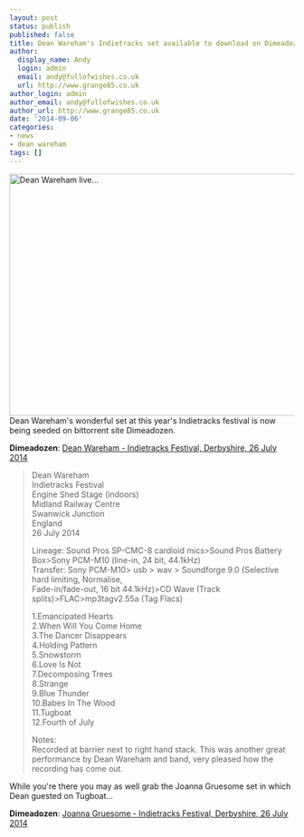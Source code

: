 ```yaml
---
layout: post
status: publish
published: false
title: Dean Wareham's Indietracks set available to download on Dimeadozen
author:
  display_name: Andy
  login: admin
  email: andy@fullofwishes.co.uk
  url: http://www.grange85.co.uk
author_login: admin
author_email: andy@fullofwishes.co.uk
author_url: http://www.grange85.co.uk
date: '2014-09-06'
categories:
- news
- dean wareham
tags: []
---
```

<p><a href="https://www.flickr.com/photos/-christoph-/14568715680" title="Dean Wareham live... by Christoph!, on Flickr"><img class="aligncenter" src="https://farm6.staticflickr.com/5582/14568715680_62d7c1dcae_z.jpg" width="640" height="427" alt="Dean Wareham live..."></a><br />
Dean Wareham's wonderful set at this year's Indietracks festival is now being seeded on bittorrent site Dimeadozen.</p>
<p><strong>Dimeadozen</strong>: <a href="http://www.dimeadozen.org/torrents-details.php?id=504011">Dean Wareham - Indietracks Festival, Derbyshire, 26 July 2014</a></p>
<blockquote><p>
Dean Wareham<br />
Indietracks Festival<br />
Engine Shed Stage (indoors)<br />
Midland Railway Centre<br />
Swanwick Junction<br />
England<br />
26 July 2014</p>
<p>Lineage: Sound Pros SP-CMC-8 cardioid mics>Sound Pros Battery Box>Sony PCM-M10 (line-in, 24 bit, 44.1kHz)<br />
Transfer: Sony PCM-M10> usb > wav > Soundforge 9.0 (Selective hard limiting, Normalise,<br />
Fade-in/fade-out, 16 bit 44.1kHz)>CD Wave (Track splits)>FLAC>mp3tagv2.55a (Tag Flacs)</p>
<p>1.Emancipated Hearts<br />
2.When Will You Come Home<br />
3.The Dancer Disappears<br />
4.Holding Pattern<br />
5.Snowstorm<br />
6.Love Is Not<br />
7.Decomposing Trees<br />
8.Strange<br />
9.Blue Thunder<br />
10.Babes In The Wood<br />
11.Tugboat<br />
12.Fourth of July</p>
<p>Notes:<br />
Recorded at barrier next to right hand stack. This was another great performance by Dean Wareham and band, very pleased how the recording has come out.
</p></blockquote>
<p>While you're there you may as well grab the Joanna Gruesome set in which Dean guested on Tugboat...</p>
<p><strong>Dimeadozen</strong>: <a href="http://www.dimeadozen.org/torrents-details.php?id=500053">Joanna Gruesome - Indietracks Festival, Derbyshire, 26 July 2014</a></p>
